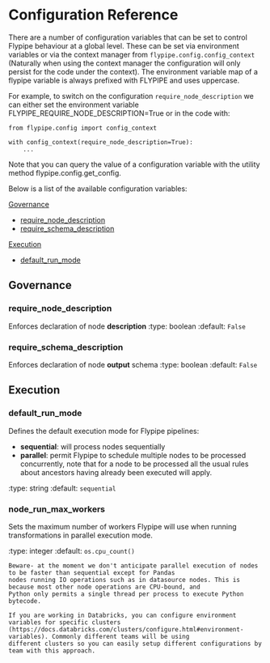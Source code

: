 # Configuration Reference

There are a number of configuration variables that can be set to control Flypipe behaviour at a global level. These can 
be set via environment variables or via the context manager from `flypipe.config.config_context` (Naturally 
when using the context manager the configuration will only persist for the code under the context). The environment 
variable map of a flypipe variable is always prefixed with FLYPIPE and uses uppercase. 

For example, to switch on the configuration `require_node_description` we can either set the environment variable 
FLYPIPE_REQUIRE_NODE_DESCRIPTION=True or in the code with: 

```
from flypipe.config import config_context

with config_context(require_node_description=True):
	...
```

Note that you can query the value of a configuration variable with the utility method flypipe.config.get_config. 

Below is a list of the available configuration variables: 

[Governance](#Governance)

* [require_node_description](#require_node_description)
* [require_schema_description](#require_schema_description)

[Execution](#Execution)

* [default_run_mode](#default_run_mode)

## Governance

### require_node_description

Enforces declaration of node **description**
:type: boolean
:default: `False`

### require_schema_description

Enforces declaration of node **output** schema
:type: boolean
:default: `False`

## Execution

### default_run_mode

Defines the default execution mode for Flypipe pipelines:

* **sequential**: will process nodes sequentially
* **parallel**: permit Flypipe to schedule multiple nodes to be processed concurrently, note that for a node to be 
processed all the usual rules about ancestors having already been executed will apply. 

:type: string
:default: `sequential`

### node_run_max_workers

Sets the maximum number of workers Flypipe will use when running transformations in parallel execution mode. 

:type: integer
:default: `os.cpu_count()`

```{note}
Beware- at the moment we don't anticipate parallel execution of nodes to be faster than sequential except for Pandas 
nodes running IO operations such as in datasource nodes. This is because most other node operations are CPU-bound, and 
Python only permits a single thread per process to execute Python bytecode. 
```

```{note}
If you are working in Databricks, you can configure environment variables for specific clusters 
(https://docs.databricks.com/clusters/configure.html#environment-variables). Commonly different teams will be using 
different clusters so you can easily setup different configurations by team with this approach.  
```
